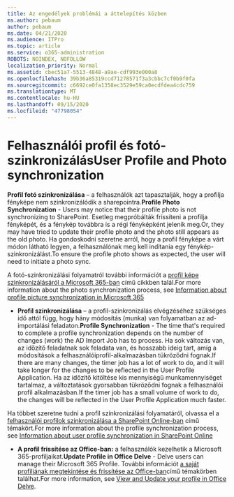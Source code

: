 ```yaml
---
title: Az engedélyek problémái a áttelepítés közben
ms.author: pebaum
author: pebaum
ms.date: 04/21/2020
ms.audience: ITPro
ms.topic: article
ms.service: o365-administration
ROBOTS: NOINDEX, NOFOLLOW
localization_priority: Normal
ms.assetid: cbec51a7-5513-4848-a9ae-cdf993e000a8
ms.openlocfilehash: 39b36a85319ccd71278571f3a3cbbc7cf0b9f0fa
ms.sourcegitcommit: c6692ce0fa1358ec3529e59ca0ecdfdea4cdc759
ms.translationtype: MT
ms.contentlocale: hu-HU
ms.lasthandoff: 09/15/2020
ms.locfileid: "47798054"
---
```

# <a name="user-profile-and-photo-synchronization"></a><span data-ttu-id="e5c6a-102">Felhasználói profil és fotó-szinkronizálás</span><span class="sxs-lookup"><span data-stu-id="e5c6a-102">User Profile and Photo synchronization</span></span>

 <span data-ttu-id="e5c6a-103">**Profil fotó szinkronizálása** – a felhasználók azt tapasztalják, hogy a profilja fényképe nem szinkronizálódik a sharepointra.</span><span class="sxs-lookup"><span data-stu-id="e5c6a-103">**Profile Photo Synchronization** - Users may notice that their profile photo is not synchronizing to SharePoint.</span></span> <span data-ttu-id="e5c6a-104">Esetleg megpróbálták frissíteni a profilja fényképét, és a fénykép továbbra is a régi fényképként jelenik meg.</span><span class="sxs-lookup"><span data-stu-id="e5c6a-104">Or, they may have tried to update their profile photo and the photo still appears as the old photo.</span></span> <span data-ttu-id="e5c6a-105">Ha gondoskodni szeretne arról, hogy a profil fényképe a várt módon látható legyen, a felhasználónak meg kell indítania egy fénykép-szinkronizálást.</span><span class="sxs-lookup"><span data-stu-id="e5c6a-105">To ensure the profile photo shows as expected, the user will need to initiate a photo sync.</span></span> 
  
<span data-ttu-id="e5c6a-106">A fotó-szinkronizálási folyamatról további információt a [profil képe szinkronizálásáról a Microsoft 365-ban](https://go.microsoft.com/fwlink/?linkid=2022634) című cikkben talál.</span><span class="sxs-lookup"><span data-stu-id="e5c6a-106">For more information about the photo synchronization process, see [Information about profile picture synchronization in Microsoft 365](https://go.microsoft.com/fwlink/?linkid=2022634)</span></span>
  
- <span data-ttu-id="e5c6a-107">**Profil szinkronizálása** – a profil-szinkronizálás elvégzéséhez szükséges idő attól függ, hogy hány módosítás (munka) van folyamatban az ad-importálási feladaton.</span><span class="sxs-lookup"><span data-stu-id="e5c6a-107">**Profile Synchronization** - The time that's required to complete a profile synchronization depends on the number of changes (work) the AD Import Job has to process.</span></span> <span data-ttu-id="e5c6a-108">Ha sok változás van, az időzítő feladatnak sok feladata van, és hosszabb ideig tart, amíg a módosítások a felhasználóiprofil-alkalmazásban tükröződni fognak.</span><span class="sxs-lookup"><span data-stu-id="e5c6a-108">If there are many changes, the timer job has a lot of work to do, and it will take longer for the changes to be reflected in the User Profile Application.</span></span> <span data-ttu-id="e5c6a-109">Ha az időzítő kitöltése kis mennyiségű munkamennyiséget tartalmaz, a változtatások gyorsabban tükröződni fognak a felhasználói profil alkalmazásban.</span><span class="sxs-lookup"><span data-stu-id="e5c6a-109">If the timer job has a small volume of work to do, the changes will be reflected in the User Profile Application much faster.</span></span> 
  
<span data-ttu-id="e5c6a-110">Ha többet szeretne tudni a profil szinkronizálási folyamatáról, olvassa el a [felhasználói profilok szinkronizálása a SharePoint Online-ban](https://go.microsoft.com/fwlink/?linkid=2022639) című témakört.</span><span class="sxs-lookup"><span data-stu-id="e5c6a-110">For more information about the profile synchronization process, see [Information about user profile synchronization in SharePoint Online](https://go.microsoft.com/fwlink/?linkid=2022639)</span></span>
    
- <span data-ttu-id="e5c6a-111">**A profil frissítése az Office-ban:** a felhasználók kezelhetik a Microsoft 365-profiljaikat.</span><span class="sxs-lookup"><span data-stu-id="e5c6a-111">**Update Profile in Office Delve** - Delve users can manage their Microsoft 365 Profile.</span></span> <span data-ttu-id="e5c6a-112">További információt [a saját profiljának megtekintése és frissítése az Office-ban](https://support.office.com/article/View-and-update-your-profile-in-Office-Delve-4e84343b-eedf-45a1-aeb9-8627ccca14ba)című témakörben találhat.</span><span class="sxs-lookup"><span data-stu-id="e5c6a-112">For more information, see [View and Update your profile in Office Delve](https://support.office.com/article/View-and-update-your-profile-in-Office-Delve-4e84343b-eedf-45a1-aeb9-8627ccca14ba).</span></span>
    

